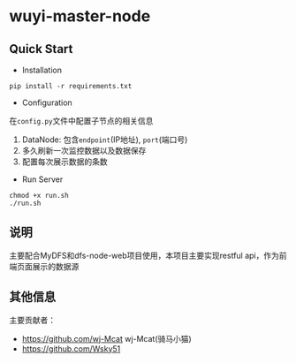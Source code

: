 # wuyi-master-node

## Quick Start

- Installation

```shell script
pip install -r requirements.txt
```

- Configuration

在`config.py`文件中配置子节点的相关信息

1. DataNode: 包含`endpoint`(IP地址), `port`(端口号)
2. 多久刷新一次监控数据以及数据保存
3. 配置每次展示数据的条数



- Run Server

```shell script
chmod +x run.sh
./run.sh
```
## 说明
主要配合MyDFS和dfs-node-web项目使用，本项目主要实现restful api，作为前端页面展示的数据源
## 其他信息
主要贡献者：
- https://github.com/wj-Mcat  wj-Mcat(骑马小猫)
- https://github.com/Wsky51 